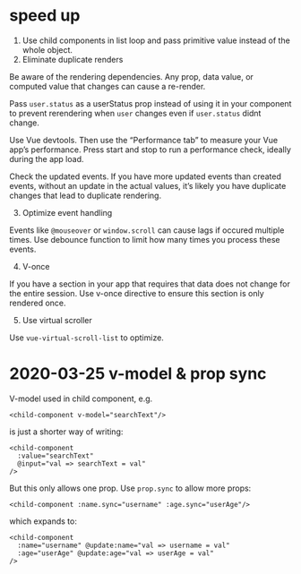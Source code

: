 # speed up

1. Use child components in list loop and pass primitive value instead of the whole object.
2. Eliminate duplicate renders

Be aware of the rendering dependencies. Any prop, data value, or computed value that changes can cause a re-render.

Pass `user.status` as a userStatus prop instead of using it in your component to prevent rerendering when `user` changes even if `user.status` didnt change.

Use Vue devtools. Then use the “Performance tab” to measure your Vue app’s performance. Press start and stop to run a performance check, ideally during the app load.

Check the updated events. If you have more updated events than created events, without an update in the actual values, it’s likely you have duplicate changes that lead to duplicate rendering.

3. Optimize event handling

Events like `@mouseover` or `window.scroll` can cause lags if occured multiple times. Use debounce function to limit how many times you process these events.

4. V-once

If you have a section in your app that requires that data does not change for the entire session. Use v-once directive to ensure this section is only rendered once.

5. Use virtual scroller

Use `vue-virtual-scroll-list` to optimize.

# 2020-03-25 v-model & prop sync

V-model used in child component, e.g.

```
<child-component v-model="searchText"/>
```

is just a shorter way of writing:

```
<child-component
  :value="searchText"
  @input="val => searchText = val"
/>
```

But this only allows one prop. Use `prop.sync` to allow more props:

```
<child-component :name.sync="username" :age.sync="userAge"/>
```

which expands to:

```
<child-component
  :name="username" @update:name="val => username = val"
  :age="userAge" @update:age="val => userAge = val"
/>
```

